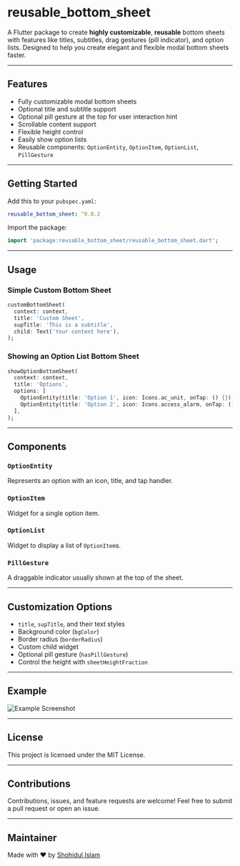 # reusable_bottom_sheet

A Flutter package to create **highly customizable**, **reusable** bottom sheets with features like titles, subtitles, drag gestures (pill indicator), and option lists. Designed to help you create elegant and flexible modal bottom sheets faster.

---

## Features

- Fully customizable modal bottom sheets
- Optional title and subtitle support
- Optional pill gesture at the top for user interaction hint
- Scrollable content support
- Flexible height control
- Easily show option lists
- Reusable components: `OptionEntity`, `OptionItem`, `OptionList`, `PillGesture`

---

## Getting Started

Add this to your `pubspec.yaml`:

```yaml
reusable_bottom_sheet: ^0.0.2
```

Import the package:

```dart
import 'package:reusable_bottom_sheet/reusable_bottom_sheet.dart';
```

---

## Usage

### Simple Custom Bottom Sheet

```dart
customBottomSheet(
  context: context,
  title: 'Custom Sheet',
  supTitle: 'This is a subtitle',
  child: Text('Your content here'),
);
```

### Showing an Option List Bottom Sheet

```dart
showOptionBottomSheet(
  context: context,
  title: 'Options',
  options: [
    OptionEntity(title: 'Option 1', icon: Icons.ac_unit, onTap: () {}),
    OptionEntity(title: 'Option 2', icon: Icons.access_alarm, onTap: () {}),
  ],
);
```

---

## Components

### `OptionEntity`
Represents an option with an icon, title, and tap handler.

### `OptionItem`
Widget for a single option item.

### `OptionList`
Widget to display a list of `OptionItem`s.

### `PillGesture`
A draggable indicator usually shown at the top of the sheet.

---

## Customization Options

- `title`, `supTitle`, and their text styles
- Background color (`bgColor`)
- Border radius (`borderRadius`)
- Custom child widget
- Optional pill gesture (`hasPillGesture`)
- Control the height with `sheetHeightFraction`

---

## Example

![Example Screenshot](https://via.placeholder.com/600x300.png?text=Reusable+Bottom+Sheet+Example)

---

## License

This project is licensed under the MIT License.

---

## Contributions

Contributions, issues, and feature requests are welcome! Feel free to submit a pull request or open an issue.

---

## Maintainer

Made with ❤️ by [Shohidul Islam](https://github.com/GenieCoderSrc/reusable_bottom_sheet)

